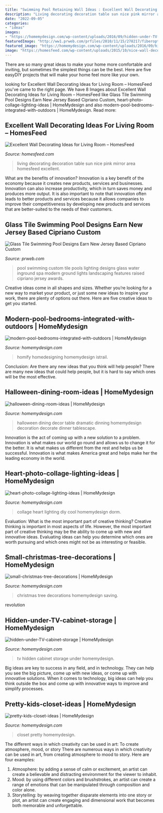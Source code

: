 ```yaml
---
title: "Swimming Pool Retaining Wall Ideas : Excellent Wall Decorating Ideas For Living Room – Homesfeed"
description: "Living decorating decoration table sun nice pink mirror area homesfeed excellent"
date: "2022-09-05"
categories:
- "ideas"
images:
- "https://homemydesign.com/wp-content/uploads/2016/09/hidden-under-TV-cabinet-storage.jpg"
featuredImage: "http://ww1.prweb.com/prfiles/2010/11/15/278217/fiberopticwaterwalllighting.jpg"
featured_image: "https://homemydesign.com/wp-content/uploads/2016/09/hidden-under-TV-cabinet-storage.jpg"
image: "https://homesfeed.com/wp-content/uploads/2015/10/nice-wall-decoration-with-sun-mirror-hang-on-the-light-pink-color-wall-in-living-area-with-white-sofa-and-table-lamp.jpeg"
---
```



There are so many great ideas to make your home more comfortable and inviting, but sometimes the simplest things can be the best. Here are five easyDIY projects that will make your home feel more like your own.

	

		
looking for Excellent Wall Decorating Ideas for Living Room – HomesFeed you've came to the right page. We have 8 Images about Excellent Wall Decorating Ideas for Living Room – HomesFeed like Glass Tile Swimming Pool Designs Earn New Jersey Based Cipriano Custom, heart-photo-collage-lighting-ideas | HomeMydesign and also modern-pool-bedrooms-integrated-with-outdoors | HomeMydesign. Read more:
		
    
## Excellent Wall Decorating Ideas For Living Room – HomesFeed

<img loading=lazy src="https://homesfeed.com/wp-content/uploads/2015/10/nice-wall-decoration-with-sun-mirror-hang-on-the-light-pink-color-wall-in-living-area-with-white-sofa-and-table-lamp.jpeg" onerror="this.onerror=null;this.src='https://tse4.mm.bing.net/th?id=OIP.PQIcIBaw5Te07zJt51OOiAHaJ4&amp;pid=15.1';" alt="Excellent Wall Decorating Ideas for Living Room – HomesFeed">

_Source: homesfeed.com_

>living decorating decoration table sun nice pink mirror area homesfeed excellent. 

	

What are the benefits of innovation?
Innovation is a key benefit of the economy because it creates new products, services and businesses. Innovation can also increase productivity, which in turn saves money and produces more output. It is also important to note that innovation often leads to better products and services because it allows companies to improve their competitiveness by developing new products and services that are better-suited to the needs of their customers.

    
## Glass Tile Swimming Pool Designs Earn New Jersey Based Cipriano Custom

<img loading=lazy src="http://ww1.prweb.com/prfiles/2010/11/15/278217/fiberopticwaterwalllighting.jpg" onerror="this.onerror=null;this.src='https://tse3.mm.bing.net/th?id=OIP.36UMbp9-1wP023LPgCS00AHaE8&amp;pid=15.1';" alt="Glass Tile Swimming Pool Designs Earn New Jersey Based Cipriano Custom">

_Source: prweb.com_

>pool swimming custom tile pools lighting designs glass water inground spa modern ground lights landscaping features raised cipriano jersey awards. 

	

Creative ideas come in all shapes and sizes. Whether you’re looking for a new way to market your product, or just some new ideas to inspire your work, there are plenty of options out there. Here are five creative ideas to get you started.

    
## Modern-pool-bedrooms-integrated-with-outdoors | HomeMydesign

<img loading=lazy src="https://homemydesign.com/wp-content/uploads/2020/01/modern-pool-bedrooms-integrated-with-outdoors.jpg" onerror="this.onerror=null;this.src='https://tse1.mm.bing.net/th?id=OIP.mF5mSLK4oH2_meH5cTL5ygHaKd&amp;pid=15.1';" alt="modern-pool-bedrooms-integrated-with-outdoors | HomeMydesign">

_Source: homemydesign.com_

>homify homedesigning homemydesign istrail. 

	

Conclusion: Are there any new ideas that you think will help people?
There are many new ideas that could help people, but it is hard to say which ones will be the most effective.

    
## Halloween-dining-room-ideas | HomeMydesign

<img loading=lazy src="https://homemydesign.com/wp-content/uploads/2014/09/halloween-dining-room-ideas.jpg" onerror="this.onerror=null;this.src='https://tse3.mm.bing.net/th?id=OIP.l0Y1nJPYK8sw92XpGkFMBQHaLH&amp;pid=15.1';" alt="halloween-dining-room-ideas | HomeMydesign">

_Source: homemydesign.com_

>halloween dining decor table dramatic dinning homemydesign decoration decorate dinner tablescape. 

	

Innovation is the act of coming up with a new solution to a problem. Innovation is what makes our world go round and allows us to change it for the better. It is what makes us different from the rest and helps us be successful. Innovation is what makes America great and helps make her the leading economy in the world.

    
## Heart-photo-collage-lighting-ideas | HomeMydesign

<img loading=lazy src="https://homemydesign.com/wp-content/uploads/2016/04/heart-photo-collage-lighting-ideas.jpg" onerror="this.onerror=null;this.src='https://tse4.mm.bing.net/th?id=OIP.vSbvZE1IuBuC2vJlklFS7QHaHa&amp;pid=15.1';" alt="heart-photo-collage-lighting-ideas | HomeMydesign">

_Source: homemydesign.com_

>collage heart lighting diy cool homemydesign dorm. 

	

Evaluation: What is the most important part of creative thinking?
Creative thinking is important in most aspects of life. However, the most important part of creative thinking may be the ability to come up with new and innovative ideas. Evaluating ideas can help you determine which ones are worth pursuing and which ones might not be as interesting or feasible.

    
## Small-christmas-tree-decorations | HomeMydesign

<img loading=lazy src="https://homemydesign.com/wp-content/uploads/2014/12/small-christmas-tree-decorations.jpg" onerror="this.onerror=null;this.src='https://tse1.mm.bing.net/th?id=OIP.J9Os6VTnNq-AL503bwGM5gHaLG&amp;pid=15.1';" alt="small-christmas-tree-decorations | HomeMydesign">

_Source: homemydesign.com_

>christmas tree decorations homemydesign saving. 

	

revolution

    
## Hidden-under-TV-cabinet-storage | HomeMydesign

<img loading=lazy src="https://homemydesign.com/wp-content/uploads/2016/09/hidden-under-TV-cabinet-storage.jpg" onerror="this.onerror=null;this.src='https://tse1.mm.bing.net/th?id=OIP.zBU4pNHClxBRMYXdK_WLwwHaLH&amp;pid=15.1';" alt="hidden-under-TV-cabinet-storage | HomeMydesign">

_Source: homemydesign.com_

>tv hidden cabinet storage under homemydesign. 

	

Big ideas are key to success in any field, and in technology. They can help you see the big picture, come up with new ideas, or come up with innovative solutions. When it comes to technology, big ideas can help you think outside the box and come up with innovative ways to improve and simplify processes.

    
## Pretty-kids-closet-ideas | HomeMydesign

<img loading=lazy src="https://homemydesign.com/wp-content/uploads/2014/02/pretty-kids-closet-ideas.jpg" onerror="this.onerror=null;this.src='https://tse2.mm.bing.net/th?id=OIP.rpqNC-LPPivCn8iLo5xIpAHaLE&amp;pid=15.1';" alt="pretty-kids-closet-ideas | HomeMydesign">

_Source: homemydesign.com_

>closet pretty homemydesign. 

	

The different ways in which creativity can be used in art: To create atmosphere, mood, or story
There are numerous ways in which creativity can be used in art, from creating atmosphere to mood to story. Here are four examples:
1. Atmosphere: by adding a sense of calm or excitement, an artist can create a believable and distracting environment for the viewer to inhabit.
2. Mood: by using different colors and brushstrokes, an artist can create a range of emotions that can be manipulated through composition and color alone.
3. Storytelling: by weaving together disparate elements into one story or plot, an artist can create engaging and dimensional work that becomes both memorable and unforgettable.

